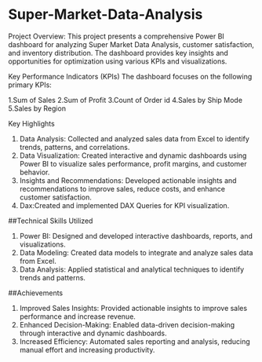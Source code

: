 # Super-Market-Data-Analysis

Project Overview:
This project presents a comprehensive Power BI dashboard for analyzing Super Market Data Analysis, customer satisfaction, and inventory distribution. The dashboard provides key insights and opportunities for optimization using various KPIs and visualizations.

 Key Performance Indicators (KPIs)
The dashboard focuses on the following primary KPIs:

1.Sum of Sales
2.Sum of Profit
3.Count of Order id
4.Sales by Ship Mode
5.Sales by Region

Key Highlights

1. Data Analysis: Collected and analyzed sales data from Excel to identify trends, patterns, and correlations.
2. Data Visualization: Created interactive and dynamic dashboards using Power BI to visualize sales performance, profit margins, and customer behavior.
3. Insights and Recommendations: Developed actionable insights and recommendations to improve sales, reduce costs, and enhance customer satisfaction.
4. Dax:Created and implemented DAX Queries for KPI visualization.

##Technical Skills Utilized

1. Power BI: Designed and developed interactive dashboards, reports, and visualizations.
2. Data Modeling: Created data models to integrate and analyze sales data from Excel.
3. Data Analysis: Applied statistical and analytical techniques to identify trends and patterns.

##Achievements

1. Improved Sales Insights: Provided actionable insights to improve sales performance and increase revenue.
2. Enhanced Decision-Making: Enabled data-driven decision-making through interactive and dynamic dashboards.
3. Increased Efficiency: Automated sales reporting and analysis, reducing manual effort and increasing productivity.
